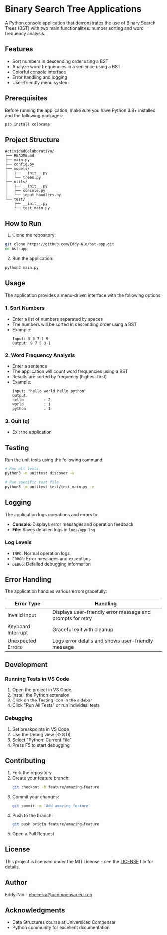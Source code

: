 # Binary Search Tree Applications

A Python console application that demonstrates the use of Binary Search Trees (BST) with two main functionalities: number sorting and word frequency analysis.

## Features

- Sort numbers in descending order using a BST
- Analyze word frequencies in a sentence using a BST
- Colorful console interface
- Error handling and logging
- User-friendly menu system

## Prerequisites

Before running the application, make sure you have Python 3.8+ installed and the following packages:

```bash
pip install colorama
```

## Project Structure

```
ActividadColaborativa/
├── README.md
├── main.py
├── config.py
├── models/
│   ├── __init__.py
│   └── trees.py
├── utils/
│   ├── __init__.py
│   ├── console.py
│   └── input_handlers.py
└── test/
    ├── __init__.py
    └── test_main.py
```

## How to Run

1. Clone the repository:
```bash
git clone https://github.com/Eddy-Nio/bst-app.git
cd bst-app
```

2. Run the application:
```bash
python3 main.py
```

## Usage

The application provides a menu-driven interface with the following options:

### 1. Sort Numbers
- Enter a list of numbers separated by spaces
- The numbers will be sorted in descending order using a BST
- Example:
  ```
  Input: 5 3 7 1 9
  Output: 9 7 5 3 1
  ```

### 2. Word Frequency Analysis
- Enter a sentence
- The application will count word frequencies using a BST
- Results are sorted by frequency (highest first)
- Example:
  ```
  Input: "hello world hello python"
  Output:
  hello         : 2
  world         : 1
  python        : 1
  ```

### 3. Quit (q)
- Exit the application

## Testing

Run the unit tests using the following command:

```bash
# Run all tests
python3 -m unittest discover -v

# Run specific test file
python3 -m unittest test/test_main.py -v
```

## Logging

The application logs operations and errors to:
- **Console**: Displays error messages and operation feedback
- **File**: Saves detailed logs in `logs/app.log`

### Log Levels
- `INFO`: Normal operation logs
- `ERROR`: Error messages and exceptions
- `DEBUG`: Detailed debugging information

## Error Handling

The application handles various errors gracefully:

| Error Type | Handling |
|------------|----------|
| Invalid Input | Displays user-friendly error message and prompts for retry |
| Keyboard Interrupt | Graceful exit with cleanup |
| Unexpected Errors | Logs error details and shows user-friendly message |

## Development

### Running Tests in VS Code
1. Open the project in VS Code
2. Install the Python extension
3. Click on the Testing icon in the sidebar
4. Click "Run All Tests" or run individual tests

### Debugging
1. Set breakpoints in VS Code
2. Use the Debug view (⇧⌘D)
3. Select "Python: Current File"
4. Press F5 to start debugging

## Contributing

1. Fork the repository
2. Create your feature branch:
   ```bash
   git checkout -b feature/amazing-feature
   ```
3. Commit your changes:
   ```bash
   git commit -m 'Add amazing feature'
   ```
4. Push to the branch:
   ```bash
   git push origin feature/amazing-feature
   ```
5. Open a Pull Request

## License

This project is licensed under the MIT License - see the [LICENSE](LICENSE) file for details.

## Author

Eddy-Nio - [ebecerra@ucompensar.edu.co](mailto:ebecerra@ucompensar.edu.co)

## Acknowledgments

- Data Structures course at Universidad Compensar
- Python community for excellent documentation
